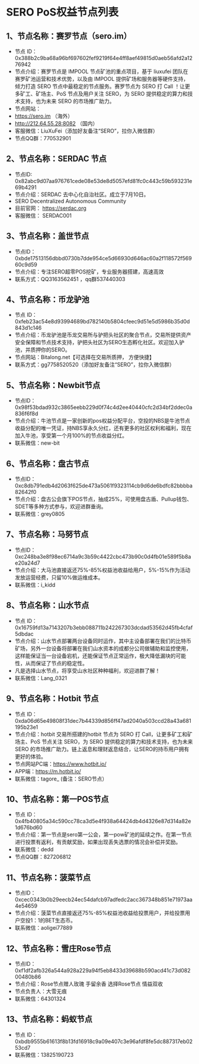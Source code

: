 # SERO PoS权益节点列表

## 1、节点名称：赛罗节点（sero.im）

- 节点 ID：0x388b2c9ba68a96bf697602fef9219f64e4ff8aef49815d0aeb56afd2a1276942
- 节点介绍：赛罗节点是 IMPOOL 节点矿池的重点项目，基于 liuxufei 团队在赛罗矿池运营和技术优势，以及由 IMPOOL 提供矿场和服务器等硬件支持，倾力打造 SERO 节点中最稳定的节点服务。赛罗节点为 SERO 打 Call ！让更多矿工、矿场主、PoS 节点及用户关注 SERO，为 SERO 提供稳定的算力和技术支持，也为未来 SERO 的市场推广助力。
- 节点网站：
- https://sero.im （海外）
- http://212.64.55.28:8082 （国内）
- 客服微信：LiuXuFei（添加好友备注“SERO”，拉你入微信群）
- 节点QQ群：770532901


## 2、节点名称：SERDAC 节点
- 节点ID: 0x82abc9d07aa976761cede08e53de8d5057efd81fc0c443c59b593231e69b4291
- 节点介绍：SERDAC 去中心化自治社区。成立于7月10日。
- SERO Decentralized Autonomous Community
- 目前官网： https://serdac.org
- 客服微信：  SERDAC001

## 3、节点名称：盖世节点
- 节点ID：0xbde17513156dbbd0730b7dde954ce5d66930d646ac60a2f118572f56960c9d59
- 节点介绍：专注SERO超零POS挖矿，专业服务器搭建，高速高效
- 联系方式：QQ3163562451  ，qq群537440303

## 4、节点名称：币龙驴池
- 节点 ID：0xfeb23ac54e8d93994689bd782140b5804cfeec9d51e5d5986b35d0d843d1c146
- 节点介绍：币龙驴池是币龙交易所与驴把头社区的聚合节点，交易所提供资产安全保障和节点技术支持，驴把头社区为SERO生态孵化社区。欢迎加入驴池，并质押你的SERO。
- 节点网站：Bitalong.net【可选择在交易所质押， 方便快捷】
- 联系方式：gg7758520520（添加好友备注“SERO”，拉你入微信群）

## 5、节点名称：Newbit节点
- 节点ID：0x98f53bdad932c3865eebb229d0f74c4d2ee40440cfc2d34bf2ddec0a836f6f8d
- 节点介绍：牛池节点是一家创新的pos权益分配平台，空投的NBS是牛池节点收益分配的唯一凭证，持NBS享永久分红，还有更多的社区权利和福利，现在加入牛池，享受第一个月100%的节点收益分红。
- 联系微信：new-bit

## 6、节点名称：盘古节点 
- 节点ID：0xc8db791edb4d2063f625de473a5061f9323114cb9d6de6bdfc82bbbba82642f0
- 节点介绍：盘古公会旗下POS节点，抽成25%，可使用盘古盾、Pullup钱包、SDET等多种方式参与，欢迎进群垂询。
- 联系微信：grey0805

## 7、节点名称：马努节点 
- 节点ID：0xc248ba3e8f98ec6714a9c3b59c4422cbc473b90c0d4fb01e589f5b8ae20a24d7 
- 节点介绍：大马池直接返还75%-85%权益池收益给用户，5%-15%作为活动发放运营经费，只留10%做运维成本。
- 联系微信：i_kidd

## 8、节点名称：山水节点
- 节点 ID：0x16759fd13a7143207b3ebb088711b242267303dcdad53562d45fb4cfaf5dbdac
- 节点介绍：山水节点部署两台设备同时运作，其中主设备部署在我们的比特币矿场，另外一台设备将部署在我们山水资本的成都分公司做辅助和监控使用，这样能保证当一台设备宕机，还能保证节点正常运作，极大降低漏块的可能性，从而保证了节点的稳定性。
- 凡是选择山水节点，将享受山水社区种种福利，欢迎进群了解！
- 联系微信：Lang_0321

## 9、节点名称：Hotbit 节点
- 节点 ID：0xda06d65e49808f31dec7b44339d856ff47ad2040a503ccd28a43a681195b23e1
- 节点介绍：hotbit 交易所搭建的hotbit 节点为 SERO 打 Call，让更多矿工和矿场主、PoS 节点关注 SERO，为 SERO 提供稳定的算力和技术支持，也为未来 SERO 的市场推广助力。链上返息和理财返息结合，让SERO的持币用户拥有更好的体验。
- 节点网站PC端：https://www.hotbit.io/
- APP端：https://m.hotbit.io/
- 联系微信：tagore_ (备注：SERO节点）

## 10、节点名称：第一POS节点
- 节点 ID：0x4fb40805a34c590cc78ca3d5e4f938a64424db4d4326e87d314a82e1d676bd60
- 节点介绍：第一节点是sero第一公会，第一pow矿池的延续之作。在第一节点进行投票有返利，有贡献奖励，如果出现丢失选票的情况会补偿并奖励。
- 联系微信：dedd
- 节点QQ群：827206812 

## 11、节点名称：菠菜节点
- 节点ID：0xcec0343b0b29eecb24ec54dafcb97adfedc2acc367348b851e71973aa4e54659
- 节点介绍：菠菜节点直接返还75%-85%权益池收益给投票用户，并给投票用户空投1：1的BET生态币。
- 联系微信：aoligei77889

## 12、节点名称：雪庄Rose节点
- 节点ID：0xf1df2afb326a544a928a229a94f5eb8433d39688b590acd41c73d08200480b86
- 节点介绍：Rose节点赠人玫瑰 手留余香 选择Rose节点 情益双收
- 节点负责人：大雪无痕
- 联系微信：64301324

## 13、节点名称：蚂蚁节点
- 节点 ID：0xbdb9555b61613f8b13fd16918c9a09e407c3e96afdf8fe5dc887317eb0253cd7
- 联系微信：13825190723
